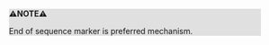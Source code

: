 <div style="margin:2em; background-color: #e0e0e0;">

<strong>⚠️NOTE️️️⚠️</strong>

End of sequence marker is preferred mechanism.
</div>

